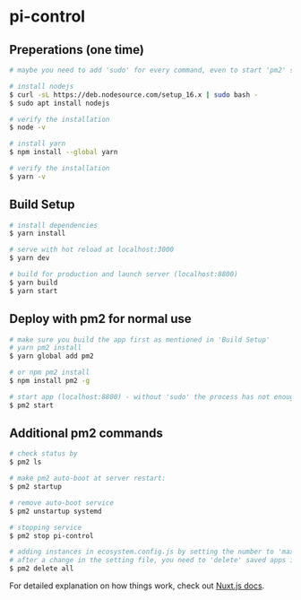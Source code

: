 # pi-control

## Preperations (one time)

```bash
# maybe you need to add 'sudo' for every command, even to start 'pm2' service so it can edit files for example

# install nodejs
$ curl -sL https://deb.nodesource.com/setup_16.x | sudo bash -
$ sudo apt install nodejs

# verify the installation
$ node -v

# install yarn
$ npm install --global yarn

# verify the installation
$ yarn -v
```

## Build Setup

```bash
# install dependencies
$ yarn install

# serve with hot reload at localhost:3000
$ yarn dev

# build for production and launch server (localhost:8800)
$ yarn build
$ yarn start
```

## Deploy with pm2 for normal use

```bash
# make sure you build the app first as mentioned in 'Build Setup'
# yarn pm2 install
$ yarn global add pm2

# or npm pm2 install
$ npm install pm2 -g

# start app (localhost:8800) - without 'sudo' the process has not enough rights for writing files
$ pm2 start
```

## Additional pm2 commands

```bash
# check status by
$ pm2 ls

# make pm2 auto-boot at server restart:
$ pm2 startup

# remove auto-boot service
$ pm2 unstartup systemd

# stopping service
$ pm2 stop pi-control

# adding instances in ecosystem.config.js by setting the number to 'max' for instances on every cpu core
# after a change in the setting file, you need to 'delete' saved apps in pm2
$ pm2 delete all
```

For detailed explanation on how things work, check out [Nuxt.js docs](https://nuxtjs.org).
